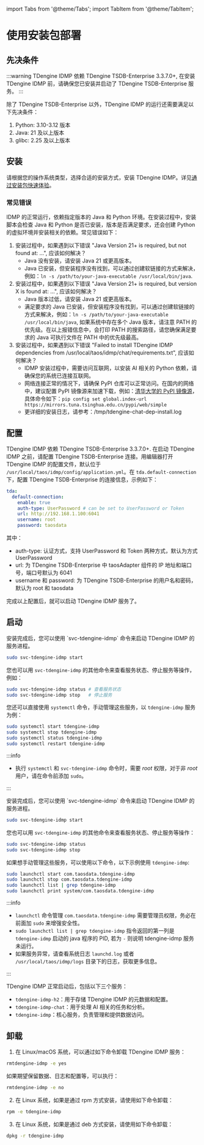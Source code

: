 import Tabs from '@theme/Tabs';
import TabItem from '@theme/TabItem';

# 使用安装包部署

## 先决条件

:::warning
TDengine IDMP 依赖 TDengine TSDB-Enterprise 3.3.7.0+, 在安装 TDengine IDMP 前，请确保您已安装并启动了 TDengine TSDB-Enterprise 服务。
:::

除了 TDengine TSDB-Enterprise 以外，TDengine IDMP 的运行还需要满足以下先决条件：

1. Python: 3.10-3.12 版本
1. Java: 21 及以上版本
1. glibc: 2.25 及以上版本

## 安装

请根据您的操作系统类型，选择合适的安装方式，安装 TDengine IDMP。详见[通过安装包快速体验](../../get-started/get-started-installer)。

### 常见错误

IDMP 的正常运行，依赖指定版本的 Java 和 Python 环境。在安装过程中，安装脚本会检查 Java 和 Python 是否已安装，版本是否满足要求，还会创建 Python 的虚拟环境并安装相关的依赖。常见错误如下：

1. 安装过程中，如果遇到以下错误 "Java Version 21+ is required, but not found at: ...", 应该如何解决？
    - Java 没有安装，请安装 Java 21 或更高版本。
    - Java 已安装，但安装程序没有找到，可以通过创建软链接的方式来解决，例如：`ln -s /path/to/your-java-executable /usr/local/bin/java`.
2. 安装过程中，如果遇到以下错误 "Java Version 21+ is required, but version X is found at: ...", 应该如何解决？ 
    - Java 版本过低，请安装 Java 21 或更高版本。
    - 满足要求的 Java 已安装，但安装程序没有找到，可以通过创建软链接的方式来解决，例如：`ln -s /path/to/your-java-executable /usr/local/bin/java`, 如果系统中存在多个 Java 版本，请注意 PATH 的优先级。在以上报错信息中，会打印 PATH 的搜索路径，请您确保满足要求的 Java 可执行文件在 PATH 中的优先级最高。
3. 安装过程中，如果遇到以下错误 "Failed to install TDengine IDMP dependencies from /usr/local/taos/idmp/chat/requirements.txt", 应该如何解决？
    - IDMP 安装过程中，需要访问互联网，以安装 AI 相关的 Python 依赖，请确保您的系统已连接互联网。
    - 网络连接正常的情况下，请确保 PyPI 仓库可以正常访问。在国内的网络中，建议配置 PyPI 镜像源来加速下载，例如：[清华大学的 PyPI 镜像源](https://pypi.tuna.tsinghua.edu.cn/)，具体命令如下：`pip config set global.index-url https://mirrors.tuna.tsinghua.edu.cn/pypi/web/simple`
    - 更详细的安装日志，请参考：/tmp/tdengine-chat-dep-install.log

## 配置

TDengine IDMP 依赖 TDengine TSDB-Enterprise 3.3.7.0+. 在启动 TDengine IDMP 之前，请配置 TDengine TSDB-Enterprise 连接。用编辑器打开 TDengine IDMP 的配置文件，默认位于 `/usr/local/taos/idmp/config/application.yml`。在 `tda.default-connection` 下，配置 TDengine TSDB-Enterprise 的连接信息，示例如下：

```yaml
tda:
  default-connection:
    enable: true
    auth-type: UserPassword # can be set to UserPassword or Token
    url: http://192.168.1.100:6041
    username: root
    password: taosdata
```

其中：
- auth-type: 认证方式，支持 UserPassword 和 Token 两种方式，默认为方式 UserPassword
- url: 为 TDengine TSDB-Enterprise 中 taosAdapter 组件的 IP 地址和端口号，端口号默认为 6041
- username 和 password: 为 TDengine TSDB-Enterprise 的用户名和密码，默认为 root 和 taosdata

完成以上配置后，就可以启动 TDengine IDMP 服务了。

## 启动

<Tabs>

<TabItem label="Linux 系统" value="linux">
安装完成后，您可以使用 `svc-tdengine-idmp` 命令来启动 TDengine IDMP 的服务进程。

```bash
sudo svc-tdengine-idmp start
```

您也可以用 `svc-tdengine-idmp` 的其他命令来查看服务状态、停止服务等操作，例如：

```bash
sudo svc-tdengine-idmp status # 查看服务状态
sudo svc-tdengine-idmp stop   # 停止服务
```

您还可以直接使用 `systemctl` 命令，手动管理这些服务，以 `tdengine-idmp` 服务为例：

```bash
sudo systemctl start tdengine-idmp
sudo systemctl stop tdengine-idmp
sudo systemctl status tdengine-idmp
sudo systemctl restart tdengine-idmp
```

:::info

- 执行 `systemctl` 和 `svc-tdengine-idmp` 命令时，需要 _root_ 权限，对于非 _root_ 用户，请在命令前添加 `sudo`。

:::
</TabItem>

<TabItem label="macOS 系统" value="macos">
安装完成后，您可以使用 `svc-tdengine-idmp` 命令来启动 TDengine IDMP 的服务进程。

```bash
sudo svc-tdengine-idmp start
```

您也可以用 `svc-tdengine-idmp` 的其他命令来查看服务状态、停止服务等操作：

```bash
sudo svc-tdengine-idmp status
sudo svc-tdengine-idmp stop
```

如果想手动管理这些服务，可以使用以下命令，以下示例使用 `tdengine-idmp`:

```bash
sudo launchctl start com.taosdata.tdengine-idmp
sudo launchctl stop com.taosdata.tdengine-idmp
sudo launchctl list | grep tdengine-idmp
sudo launchctl print system/com.taosdata.tdengine-idmp
```

:::info

- `launchctl` 命令管理 `com.taosdata.tdengine-idmp` 需要管理员权限，务必在前面加 `sudo` 来增强安全性。
- `sudo launchctl list | grep tdengine-idmp` 指令返回的第一列是 `tdengine-idmp` 启动的 java 程序的 PID, 若为 `-` 则说明 tdengine-idmp 服务未运行。
- 如果服务异常，请查看系统日志 `launchd.log` 或者 `/usr/local/taos/idmp/logs` 目录下的日志，获取更多信息。

:::
</TabItem>

</Tabs>

TDengine IDMP 正常启动后，包括以下三个服务：

- `tdengine-idmp-h2`：用于存储 TDengine IDMP 的元数据和配置。
- `tdengine-idmp-chat`：用于处理 AI 相关的任务和分析。
- `tdengine-idmp`：核心服务，负责管理和提供数据访问。

## 卸载

1. 在 Linux/macOS 系统，可以通过如下命令卸载 TDengine IDMP 服务：

```bash
rmtdengine-idmp -e yes
```

如果期望保留数据、日志和配置等，可以执行：

```bash
rmtdengine-idmp -e no
```

2. 在 Linux 系统，如果是通过 rpm 方式安装，请使用如下命令卸载：

```bash
rpm -e tdengine-idmp
```

3. 在 Linux 系统，如果是通过 deb 方式安装，请使用如下命令卸载：

```bash
dpkg -r tdengine-idmp
```

